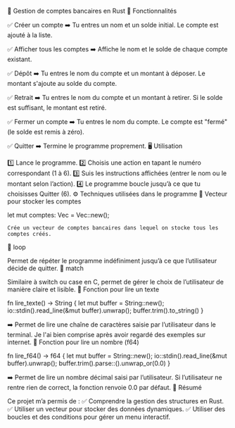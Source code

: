 📘 Gestion de comptes bancaires en Rust
🚀 Fonctionnalités

✅ Créer un compte
➡️ Tu entres un nom et un solde initial. Le compte est ajouté à la liste.

✅ Afficher tous les comptes
➡️ Affiche le nom et le solde de chaque compte existant.

✅ Dépôt
➡️ Tu entres le nom du compte et un montant à déposer. Le montant s'ajoute au solde du compte.

✅ Retrait
➡️ Tu entres le nom du compte et un montant à retirer. Si le solde est suffisant, le montant est retiré.

✅ Fermer un compte
➡️ Tu entres le nom du compte. Le compte est "fermé" (le solde est remis à zéro).

✅ Quitter
➡️ Termine le programme proprement.
🖥️ Utilisation

1️⃣ Lance le programme.
2️⃣ Choisis une action en tapant le numéro correspondant (1 à 6).
3️⃣ Suis les instructions affichées (entrer le nom ou le montant selon l’action).
4️⃣ Le programme boucle jusqu’à ce que tu choisisses Quitter (6).
⚙️ Techniques utilisées dans le programme
📌 Vecteur pour stocker les comptes

let mut comptes: Vec<CompteBancaire> = Vec::new();

    Crée un vecteur de comptes bancaires dans lequel on stocke tous les comptes créés.

📌 loop

Permet de répéter le programme indéfiniment jusqu’à ce que l’utilisateur décide de quitter.
📌 match

Similaire à switch ou case en C, permet de gérer le choix de l’utilisateur de manière claire et lisible.
📌 Fonction pour lire un texte

fn lire_texte() -> String {
    let mut buffer = String::new();
    io::stdin().read_line(&mut buffer).unwrap();
    buffer.trim().to_string()
}

➡️ Permet de lire une chaîne de caractères saisie par l’utilisateur dans le terminal.
Je l'ai bien comprise après avoir regardé des exemples sur internet.
📌 Fonction pour lire un nombre (f64)

fn lire_f64() -> f64 {
    let mut buffer = String::new();
    io::stdin().read_line(&mut buffer).unwrap();
    buffer.trim().parse::<f64>().unwrap_or(0.0)
}

➡️ Permet de lire un nombre décimal saisi par l’utilisateur.
Si l’utilisateur ne rentre rien de correct, la fonction renvoie 0.0 par défaut.
📓 Résumé

Ce projet m’a permis de :
✅ Comprendre la gestion des structures en Rust.
✅ Utiliser un vecteur pour stocker des données dynamiques.
✅ Utiliser des boucles et des conditions pour gérer un menu interactif.
